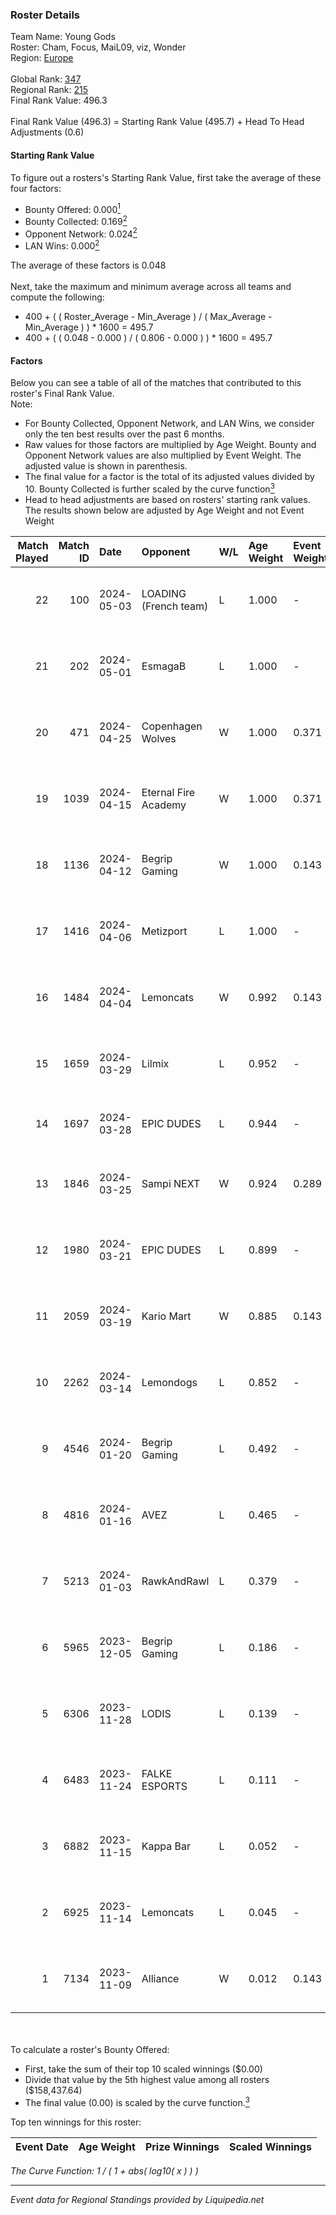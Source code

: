 ### Roster Details<br />
Team Name: Young Gods<br />
Roster: Cham, Focus, MaiL09, viz, Wonder<br />
Region: [Europe]( ../standings_europe.md)<br />
<br />
Global Rank: [347](../standings_global.md)<br />
Regional Rank: [215]( ../standings_europe.md)<br />
Final Rank Value:  496.3<br />
<br />
Final Rank Value (496.3) = Starting Rank Value (495.7) + Head To Head Adjustments (0.6)<br />

#### Starting Rank Value<br />
To figure out a rosters's Starting Rank Value, first take the average of these four factors:<br />
- Bounty Offered: 0.000[<sup>1</sup>](#table2)
- Bounty Collected: 0.169[<sup>2</sup>](#table1)
- Opponent Network: 0.024[<sup>2</sup>](#table1)
- LAN Wins: 0.000[<sup>2</sup>](#table1)

The average of these factors is 0.048<br />
<br />
Next, take the maximum and minimum average across all teams and compute the following:<br />
- 400 + ( ( Roster_Average - Min_Average ) / ( Max_Average - Min_Average ) ) * 1600 = 495.7
- 400 + ( ( 0.048 - 0.000 ) / ( 0.806 - 0.000 ) ) * 1600 = 495.7


#### Factors<br />
Below you can see a table of all of the matches that contributed to this roster's Final Rank Value.<br />
Note:<br />

- For Bounty Collected, Opponent Network, and LAN Wins, we consider only the ten best results over the past 6 months.
- Raw values for those factors are multiplied by Age Weight. Bounty and Opponent Network values are also multiplied by Event Weight. The adjusted value is shown in parenthesis.
- The final value for a factor is the total of its adjusted values divided by 10. Bounty Collected is further scaled by the curve function[<sup>3</sup>](#curveFunction)
- Head to head adjustments are based on rosters' starting rank values. The results shown below are adjusted by Age Weight and not Event Weight
<span id="table1"></span><br />


| Match Played | Match ID | Date       | Opponent              | W/L | Age Weight | Event Weight | Bounty Collected | Opponent Network | LAN Wins  | H2H Adj. | Roster                                |
| -: | -: | :- | :- | :- | :- | :- | :- | :- | :- | -: | :- |
|           22 |      100 | 2024-05-03 | LOADING (French team) | L   | 1.000      | -            | -                | -                | -         |   -19.99 | Cham, Focus, MaiL09, viz, Wonder      |
|           21 |      202 | 2024-05-01 | EsmagaB               | L   | 1.000      | -            | -                | -                | -         |    -5.16 | Cham, Focus, MaiL09, viz, Wonder      |
|           20 |      471 | 2024-04-25 | Copenhagen Wolves     | W   | 1.000      | 0.371        | 0.000 (0.000)    | 0.417 (0.155)    | 0 (0.000) |    20.83 | Cham, Focus, MaiL09, viz, Wonder      |
|           19 |     1039 | 2024-04-15 | Eternal Fire Academy  | W   | 1.000      | 0.371        | 0.000 (0.000)    | 0.070 (0.026)    | 0 (0.000) |    16.84 | Cham, Focus, MaiL09, viz, Wonder      |
|           18 |     1136 | 2024-04-12 | Begrip Gaming         | W   | 1.000      | 0.143        | 0.001 (0.000)    | 0.196 (0.028)    | 0 (0.000) |    19.70 | Cham, Focus, MaiL09, viz, Wonder      |
|           17 |     1416 | 2024-04-06 | Metizport             | L   | 1.000      | -            | -                | -                | -         |    -0.69 | Cham, Focus, MaiL09, viz, Wonder      |
|           16 |     1484 | 2024-04-04 | Lemoncats             | W   | 0.992      | 0.143        | 0.000 (0.000)    | 0.076 (0.011)    | 0 (0.000) |    15.95 | Cham, Focus, MaiL09, viz, Wonder      |
|           15 |     1659 | 2024-03-29 | Lilmix                | L   | 0.952      | -            | -                | -                | -         |    -8.95 | Cham, Focus, MaiL09, viz, Wonder      |
|           14 |     1697 | 2024-03-28 | EPIC DUDES            | L   | 0.944      | -            | -                | -                | -         |   -16.65 | Fabbelit0, Focus, upE, viz, Wonder    |
|           13 |     1846 | 2024-03-25 | Sampi NEXT            | W   | 0.924      | 0.289        | 0.000 (0.000)    | 0.039 (0.010)    | 0 (0.000) |    15.21 | Fabbelit0, Focus, MaiL09, upE, Wonder |
|           12 |     1980 | 2024-03-21 | EPIC DUDES            | L   | 0.899      | -            | -                | -                | -         |   -16.34 | Cham, Focus, MaiL09, viz, Wonder      |
|           11 |     2059 | 2024-03-19 | Kario Mart            | W   | 0.885      | 0.143        | 0.000 (0.000)    | 0.068 (0.009)    | 0 (0.000) |    11.10 | Cham, Focus, MaiL09, viz, Wonder      |
|           10 |     2262 | 2024-03-14 | Lemondogs             | L   | 0.852      | -            | -                | -                | -         |    -8.66 | Cham, Focus, MaiL09, viz, Wonder      |
|            9 |     4546 | 2024-01-20 | Begrip Gaming         | L   | 0.492      | -            | -                | -                | -         |    -4.32 | Cham, Focus, MaiL09, viz, Wonder      |
|            8 |     4816 | 2024-01-16 | AVEZ                  | L   | 0.465      | -            | -                | -                | -         |    -3.63 | Cham, Focus, MaiL09, viz, Wonder      |
|            7 |     5213 | 2024-01-03 | RawkAndRawl           | L   | 0.379      | -            | -                | -                | -         |    -7.36 | Focus, MaiL09, meinz, viz, Wonder     |
|            6 |     5965 | 2023-12-05 | Begrip Gaming         | L   | 0.186      | -            | -                | -                | -         |    -1.73 | Focus, Lindcs, MaiL09, viz, Wonder    |
|            5 |     6306 | 2023-11-28 | LODIS                 | L   | 0.139      | -            | -                | -                | -         |    -2.73 | Focus, Lindcs, MaiL09, viz, Wonder    |
|            4 |     6483 | 2023-11-24 | FALKE ESPORTS         | L   | 0.111      | -            | -                | -                | -         |    -1.75 | Focus, Lindcs, MaiL09, viz, Wonder    |
|            3 |     6882 | 2023-11-15 | Kappa Bar             | L   | 0.052      | -            | -                | -                | -         |    -0.60 | Focus, Lindcs, MaiL09, viz, Wonder    |
|            2 |     6925 | 2023-11-14 | Lemoncats             | L   | 0.045      | -            | -                | -                | -         |    -0.77 | Focus, Lindcs, MaiL09, viz, Wonder    |
|            1 |     7134 | 2023-11-09 | Alliance              | W   | 0.012      | 0.143        | 0.017 (0.000)    | 0.729 (0.001)    | 0 (0.000) |     0.33 | Focus, Lindcs, MaiL09, viz, Wonder    |

<br />
<span id="table2"></span><br />
To calculate a roster's Bounty Offered:<br />

- First, take the sum of their top 10 scaled winnings ($0.00)
- Divide that value by the 5th highest value among all rosters ($158,437.64)
- The final value (0.00) is scaled by the curve function.[<sup>3</sup>](#curveFunction)

Top ten winnings for this roster:<br />

| Event Date | Age Weight | Prize Winnings | Scaled Winnings |
| :- | -: | :- | :- |


<span id="curveFunction"></span>_The Curve Function: 1 / ( 1 + abs( log10( x ) ) )_<br />

---
_Event data for Regional Standings provided by Liquipedia.net_<br />
